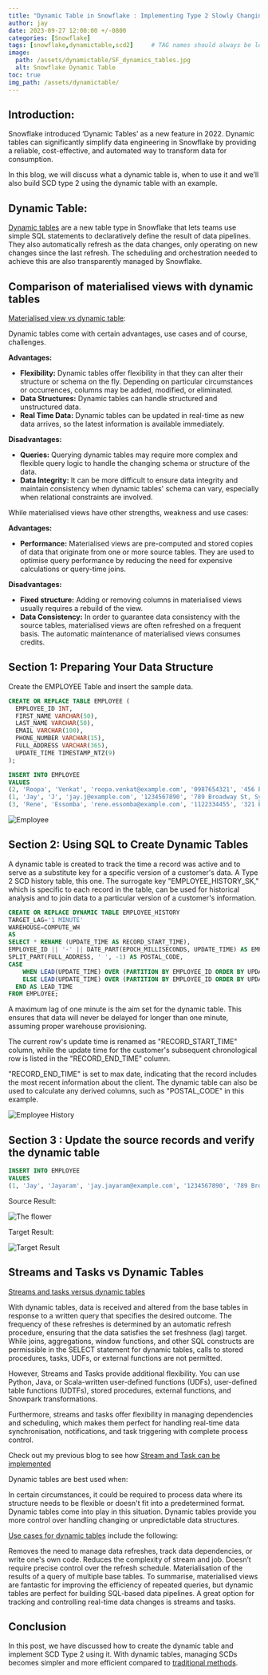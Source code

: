 ```yaml
---
title: "Dynamic Table in Snowflake : Implementing Type 2 Slowly Changing Dimensions (SCD) with Flexibility and Efficiency"
author: jay
date: 2023-09-27 12:00:00 +/-0800
categories: [Snowflake]
tags: [snowflake,dynamictable,scd2]     # TAG names should always be lowercase
image:
  path: /assets/dynamictable/SF_dynamics_tables.jpg
  alt: Snowflake Dynamic Table
toc: true
img_path: /assets/dynamictable/
---
```



## Introduction:

Snowflake introduced ‘Dynamic Tables’ as a new feature in 2022. Dynamic tables can significantly simplify data engineering in Snowflake by providing a reliable, cost-effective, and automated way to transform data for consumption.

In this blog, we will discuss what a dynamic table is, when to use it and we’ll also build SCD type 2 using the dynamic table with an example.

## Dynamic Table:

[Dynamic tables](https://docs.snowflake.com/en/user-guide/dynamic-tables-about) are a new table type in Snowflake that lets teams use simple SQL statements to declaratively define the result of data pipelines. They also automatically refresh as the data changes, only operating on new changes since the last refresh. The scheduling and orchestration needed to achieve this are also transparently managed by Snowflake.

## Comparison of materialised views with dynamic tables
[Materialised view vs dynamic table](https://docs.snowflake.com/en/user-guide/dynamic-tables-comparison#dynamic-tables-compared-to-materialized-views):

Dynamic tables come with certain advantages, use cases and of course, challenges.

**Advantages:**
-  **Flexibility:** Dynamic tables offer flexibility in that they can alter their structure or schema on the fly. Depending on particular circumstances or occurrences, columns may be added, modified, or eliminated.
-  **Data Structures:** Dynamic tables can handle structured and unstructured data.
-  **Real Time Data:** Dynamic tables can be updated in real-time as new data arrives, so the latest information is available immediately.

**Disadvantages:**

- **Queries:** Querying dynamic tables may require more complex and flexible query logic to handle the changing schema or structure of the data.
- **Data Integrity:** It can be more difficult to ensure data integrity and maintain consistency when dynamic tables' schema can vary, especially when relational constraints are involved.

While materialised views have other strengths, weakness and use cases:

**Advantages:**

- **Performance:** Materialised views are pre-computed and stored copies of data that originate from one or more source tables. They are used to optimise query performance by reducing the need for expensive calculations or query-time joins.

**Disadvantages:**

- **Fixed structure:** Adding or removing columns in materialised views usually requires a rebuild of the view.
- **Data Consistency:** In order to guarantee data consistency with the source tables, materialised views are often refreshed on a frequent basis. The automatic maintenance of materialised views consumes credits.





## Section 1: Preparing Your Data Structure


Create the EMPLOYEE Table and insert the sample data.

```sql
CREATE OR REPLACE TABLE EMPLOYEE (
  EMPLOYEE_ID INT,
  FIRST_NAME VARCHAR(50),
  LAST_NAME VARCHAR(50),
  EMAIL VARCHAR(100),
  PHONE_NUMBER VARCHAR(15),
  FULL_ADDRESS VARCHAR(365),
  UPDATE_TIME TIMESTAMP_NTZ(9)
);
```


```sql
INSERT INTO EMPLOYEE
VALUES
(2, 'Roopa', 'Venkat', 'roopa.venkat@example.com', '0987654321', '456 Pine St, Sydney, NSW, 2170', '2023-05-25 10:00:00'),
(1, 'Jay', 'J', 'jay.j@example.com', '1234567890', '789 Broadway St, Sydney, NSW, 2145', '2023-05-25 11:00:00'),
(3, 'Rene', 'Essomba', 'rene.essomba@example.com', '1122334455', '321 Elm St, NSW, 2150', '2023-05-25 12:00:00');

```


![Employee](section1.png)


## Section 2: Using SQL to Create Dynamic Tables

A dynamic table is created to track the time a record was active and to serve as a substitute key for a specific version of a customer's data. A Type 2 SCD history table, this one. The surrogate key "EMPLOYEE_HISTORY_SK," which is specific to each record in the table, can be used for historical analysis and to join data to a particular version of a customer's information.

```sql
CREATE OR REPLACE DYNAMIC TABLE EMPLOYEE_HISTORY
TARGET_LAG='1 MINUTE'
WAREHOUSE=COMPUTE_WH
AS
SELECT * RENAME (UPDATE_TIME AS RECORD_START_TIME),
EMPLOYEE_ID || '-' || DATE_PART(EPOCH_MILLISECONDS, UPDATE_TIME) AS EMPLOYEE_HISTORY_SK,
SPLIT_PART(FULL_ADDRESS, ' ', -1) AS POSTAL_CODE, 
CASE
    WHEN LEAD(UPDATE_TIME) OVER (PARTITION BY EMPLOYEE_ID ORDER BY UPDATE_TIME ASC) IS NULL THEN '9999-12-31 12:00:00' -- Replace with a valid NULL date representation in your database
    ELSE LEAD(UPDATE_TIME) OVER (PARTITION BY EMPLOYEE_ID ORDER BY UPDATE_TIME ASC)
  END AS LEAD_TIME
FROM EMPLOYEE;
```


A maximum lag of one minute is the aim set for the dynamic table. This ensures that data will never be delayed for longer than one minute, assuming proper warehouse provisioning.

The current row's update time is renamed as "RECORD_START_TIME" column, while the update time for the customer's subsequent chronological row is listed in the "RECORD_END_TIME" column.

"RECORD_END_TIME" is set to max date, indicating that the record includes the most recent information about the client. The dynamic table can also be used to calculate any derived columns, such as "POSTAL_CODE" in this example.


![Employee History](section2.png)


## Section 3 : Update the source records and verify the dynamic table

```sql
INSERT INTO EMPLOYEE
VALUES
(1, 'Jay', 'Jayaram', 'jay.jayaram@example.com', '1234567890', '789 Broadway St, Sydney, NSW, 2160', '2023-05-25 15:00:00')
```


Source Result:


![The flower](sourceresult.png)

Target Result:


![Target Result](targetresult.png)




## Streams and Tasks vs Dynamic Tables
[Streams and tasks versus dynamic tables](https://docs.snowflake.com/en/user-guide/dynamic-tables-comparison)

With dynamic tables, data is received and altered from the base tables in response to a written query that specifies the desired outcome. The frequency of these refreshes is determined by an automatic refresh procedure, ensuring that the data satisfies the set freshness (lag) target. While joins, aggregations, window functions, and other SQL constructs are permissible in the SELECT statement for dynamic tables, calls to stored procedures, tasks, UDFs, or external functions are not permitted.

However, Streams and Tasks provide additional flexibility. You can use Python, Java, or Scala-written user-defined functions (UDFs), user-defined table functions (UDTFs), stored procedures, external functions, and Snowpark transformations. 

Furthermore, streams and tasks offer flexibility in managing dependencies and scheduling, which makes them perfect for handling real-time data synchronisation, notifications, and task triggering with complete process control.

Check out my previous blog to see how [Stream and Task can be implemented](https://jayaananthdevops.github.io/posts/snowpipe/)

Dynamic tables are best used when:

In certain circumstances, it could be required to process data where its structure needs to be flexible or doesn't fit into a predetermined format. Dynamic tables come into play in this situation. Dynamic tables provide you more control over handling changing or unpredictable data structures.

[Use cases for dynamic tables](https://docs.snowflake.com/en/user-guide/dynamic-tables-about#when-to-use-dynamic-tables) include the following:

Removes the need to manage data refreshes, track data dependencies, or write one's own code.
Reduces the complexity of stream and job.
Doesn’t require precise control over the refresh schedule.
Materialisation of the results of a query of multiple base tables.
To summarise, materialised views are fantastic for improving the efficiency of repeated queries, but dynamic tables are perfect for building SQL-based data pipelines. A great option for tracking and controlling real-time data changes is streams and tasks.


## Conclusion

In this post, we have discussed how to create the dynamic table and implement SCD Type 2 using it. With dynamic tables, managing SCDs becomes simpler and more efficient compared to [traditional methods](https://community.snowflake.com/s/article/Building-a-Type-2-Slowly-Changing-Dimension-in-Snowflake-Using-Streams-and-Tasks-Part-1).

